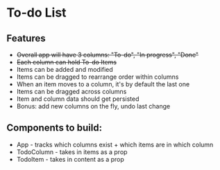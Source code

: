 # To-do List

## Features
- ~~Overall app will have 3 columns: "To-do", "In progress", "Done"~~
- ~~Each column can hold To-do Items~~
- Items can be added and modified
- Items can be dragged to rearrange order within columns
- When an item moves to a column, it's by default the last one
- Items can be dragged across columns
- Item and column data should get persisted
- Bonus: add new columns on the fly, undo last change

## Components to build:
- App - tracks which columns exist + which items are in which column
- TodoColumn - takes in items as a prop
- TodoItem - takes in content as a prop